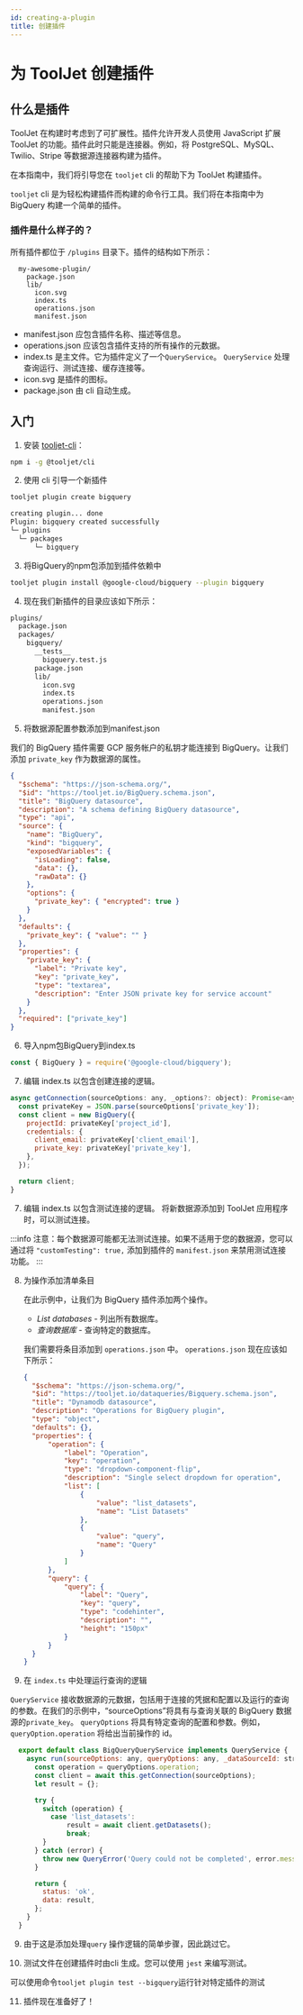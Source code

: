 ```yaml
---
id: creating-a-plugin
title: 创建插件
---
```


# 为 ToolJet 创建插件

## 什么是插件

ToolJet 在构建时考虑到了可扩展性。插件允许开发人员使用 JavaScript 扩展 ToolJet 的功能。插件此时只能是连接器。例如，将 PostgreSQL、MySQL、Twilio、Stripe 等数据源连接器构建为插件。

在本指南中，我们将引导您在 `tooljet` cli 的帮助下为 ToolJet 构建插件。

`tooljet` cli 是为轻松构建插件而构建的命令行工具。我们将在本指南中为 BigQuery 构建一个简单的插件。

### 插件是什么样子的？

所有插件都位于 `/plugins` 目录下。插件的结构如下所示：

```
  my-awesome-plugin/
    package.json
    lib/
      icon.svg
      index.ts
      operations.json
      manifest.json
```

- manifest.json 应包含插件名称、描述等信息。
- operations.json 应该包含插件支持的所有操作的元数据。
- index.ts 是主文件。它为插件定义了一个`QueryService`。 `QueryService` 处理查询运行、测试连接、缓存连接等。
- icon.svg 是插件的图标。
- package.json 由 cli 自动生成。

## 入门

1. 安装 [tooljet-cli](https://www.npmjs.com/package/@tooljet/cli)：
  ```bash
  npm i -g @tooljet/cli
  ```

2. 使用 cli 引导一个新插件
  ```bash
  tooljet plugin create bigquery
  ```

  ```bash
  creating plugin... done
  Plugin: bigquery created successfully
  └─ plugins
    └─ packages
        └─ bigquery
  ```

3. 将BigQuery的npm包添加到插件依赖中
  ```bash
  tooljet plugin install @google-cloud/bigquery --plugin bigquery
  ```

4. 现在我们新插件的目录应该如下所示：

  ```bash
  plugins/
    package.json
    packages/
      bigquery/
        __tests__
          bigquery.test.js
        package.json
        lib/
          icon.svg
          index.ts
          operations.json
          manifest.json
  ```

5. 将数据源配置参数添加到manifest.json

  我们的 BigQuery 插件需要 GCP 服务帐户的私钥才能连接到 BigQuery。让我们添加 `private_key` 作为数据源的属性。

  ```json
  {
    "$schema": "https://json-schema.org/",
    "$id": "https://tooljet.io/BigQuery.schema.json",
    "title": "BigQuery datasource",
    "description": "A schema defining BigQuery datasource",
    "type": "api",
    "source": {
      "name": "BigQuery",
      "kind": "bigquery",
      "exposedVariables": {
        "isLoading": false,
        "data": {},
        "rawData": {}
      },
      "options": {
        "private_key": { "encrypted": true }
      }
    },
    "defaults": {
      "private_key": { "value": "" }
    },
    "properties": {
      "private_key": {
        "label": "Private key",
        "key": "private_key",
        "type": "textarea",
        "description": "Enter JSON private key for service account"
      }
    },
    "required": ["private_key"]
  }

  ```

6. 导入npm包BigQuery到index.ts
  ```javascript
  const { BigQuery } = require('@google-cloud/bigquery');
  ```

7. 编辑 index.ts 以包含创建连接的逻辑。 
  ```javascript
  async getConnection(sourceOptions: any, _options?: object): Promise<any> {
    const privateKey = JSON.parse(sourceOptions['private_key']);
    const client = new BigQuery({
      projectId: privateKey['project_id'],
      credentials: {
        client_email: privateKey['client_email'],
        private_key: privateKey['private_key'],
      },
    });

    return client;
  }
  ```

7. 编辑 index.ts 以包含测试连接的逻辑。
  将新数据源添加到 ToolJet 应用程序时，可以测试连接。

  :::info
  注意：每个数据源可能都无法测试连接。如果不适用于您的数据源，您可以通过将 `"customTesting": true,` 添加到插件的 `manifest.json` 来禁用测试连接功能。
  :::

8. 为操作添加清单条目

    在此示例中，让我们为 BigQuery 插件添加两个操作。
    - *List databases* - 列出所有数据库。
    - *查询数据库* - 查询特定的数据库。

    我们需要将条目添加到 `operations.json` 中。 `operations.json` 现在应该如下所示：
    ```json
    {
      "$schema": "https://json-schema.org/",
      "$id": "https://tooljet.io/dataqueries/Bigquery.schema.json",
      "title": "Dynamodb datasource",
      "description": "Operations for BigQuery plugin",
      "type": "object",
      "defaults": {},
      "properties": {
          "operation": {
              "label": "Operation",
              "key": "operation",
              "type": "dropdown-component-flip",
              "description": "Single select dropdown for operation",
              "list": [
                  {
                      "value": "list_datasets",
                      "name": "List Datasets"
                  },
                  {
                      "value": "query",
                      "name": "Query"
                  }
              ]
          },
          "query": {
              "query": {
                  "label": "Query",
                  "key": "query",
                  "type": "codehinter",
                  "description": "",
                  "height": "150px"
              }
          }
      }
    }

    ```

8. 在 `index.ts` 中处理运行查询的逻辑

  `QueryService` 接收数据源的元数据，包括用于连接的凭据和配置以及运行的查询的参数。在我们的示例中，“sourceOptions”将具有与查询关联的 BigQuery 数据源的`private_key`。 `queryOptions` 将具有特定查询的配置和参数。例如，`queryOption.operation` 将给出当前操作的 id。
  
  ```javascript
    export default class BigQueryQueryService implements QueryService {
      async run(sourceOptions: any, queryOptions: any, _dataSourceId: string): Promise<QueryResult> {
        const operation = queryOptions.operation;
        const client = await this.getConnection(sourceOptions);
        let result = {};

        try {
          switch (operation) {
            case 'list_datasets':
                result = await client.getDatasets();
                break;
          }
        } catch (error) {
          throw new QueryError('Query could not be completed', error.message, {});
        }

        return {
          status: 'ok',
          data: result,
        };
      }
    }
  ```

9. 由于这是添加处理`query` 操作逻辑的简单步骤，因此跳过它。

10. 测试文件在创建插件时由cli 生成。您可以使用 `jest` 来编写测试。

可以使用命令`tooljet plugin test --bigquery`运行针对特定插件的测试

11. 插件现在准备好了！
